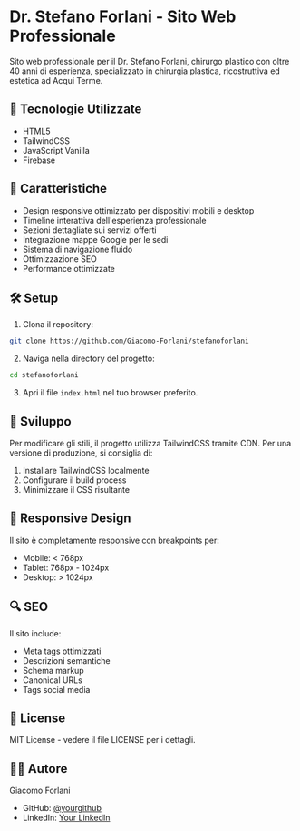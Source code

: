 # Dr. Stefano Forlani - Sito Web Professionale

Sito web professionale per il Dr. Stefano Forlani, chirurgo plastico con oltre 40 anni di esperienza, specializzato in chirurgia plastica, ricostruttiva ed estetica ad Acqui Terme.

## 🚀 Tecnologie Utilizzate

- HTML5
- TailwindCSS
- JavaScript Vanilla
- Firebase

## 🌟 Caratteristiche

- Design responsive ottimizzato per dispositivi mobili e desktop
- Timeline interattiva dell'esperienza professionale
- Sezioni dettagliate sui servizi offerti
- Integrazione mappe Google per le sedi
- Sistema di navigazione fluido
- Ottimizzazione SEO
- Performance ottimizzate

## 🛠 Setup

1. Clona il repository:
```bash
git clone https://github.com/Giacomo-Forlani/stefanoforlani
```

2. Naviga nella directory del progetto:
```bash
cd stefanoforlani
```

3. Apri il file `index.html` nel tuo browser preferito.

## 🔧 Sviluppo

Per modificare gli stili, il progetto utilizza TailwindCSS tramite CDN. Per una versione di produzione, si consiglia di:

1. Installare TailwindCSS localmente
2. Configurare il build process
3. Minimizzare il CSS risultante

## 📱 Responsive Design

Il sito è completamente responsive con breakpoints per:
- Mobile: < 768px
- Tablet: 768px - 1024px
- Desktop: > 1024px

## 🔍 SEO

Il sito include:
- Meta tags ottimizzati
- Descrizioni semantiche
- Schema markup
- Canonical URLs
- Tags social media

## 📝 License

MIT License - vedere il file LICENSE per i dettagli.

## 👨‍💻 Autore

Giacomo Forlani
- GitHub: [@yourgithub](https://github.com/yourgithub)
- LinkedIn: [Your LinkedIn](https://linkedin.com/in/yourprofile)
